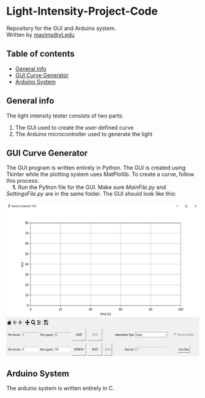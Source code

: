 # Light-Intensity-Project-Code
Repository for the GUI and Arduino system.\
Written by maxims@vt.edu 

## Table of contents
* [General info](#general-info)
* [GUI Curve Generator](#gui-curve-generator)
* [Arduino System](#arduino-system)

## General info
The light intensity tester consists of two parts:
1. The GUI used to create the user-defined curve
2. The Arduino microcontroller used to generate the light
	
## GUI Curve Generator
The GUI program is written entirely in Python. The GUI is created using Tkinter while the plotting system uses MatPlotlib. 
To create a curve, follow this process:  
&nbsp;&nbsp;&nbsp;&nbsp;**1.** Run the Python file for the GUI. Make sure *MainFile.py* and *SettingsFile.py* are in the same folder. The GUI should look like this:  
&nbsp;&nbsp;&nbsp;&nbsp;<img src="ReadMe_Data/Capture.PNG" width="700" height="400">  
	
## Arduino System
The arduino system is written entirely in C. 
